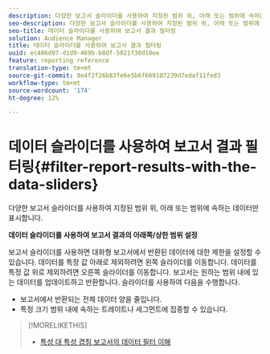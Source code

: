 ```yaml
---
description: 다양한 보고서 슬라이더를 사용하여 지정된 범위 위, 아래 또는 범위에 속하는 데이터만 표시합니다.
seo-description: 다양한 보고서 슬라이더를 사용하여 지정된 범위 위, 아래 또는 범위에 속하는 데이터만 표시합니다.
seo-title: 데이터 슬라이더를 사용하여 보고서 결과 필터링
solution: Audience Manager
title: 데이터 슬라이더를 사용하여 보고서 결과 필터링
uuid: ec486d97-d1d9-469b-b8df-5821f30d10ee
feature: reporting reference
translation-type: tm+mt
source-git-commit: 9e4f2f26b83fe6e5b6f669107239d7edaf11fed3
workflow-type: tm+mt
source-wordcount: '174'
ht-degree: 12%

---
```



# 데이터 슬라이더를 사용하여 보고서 결과 필터링{#filter-report-results-with-the-data-sliders}

다양한 보고서 슬라이더를 사용하여 지정된 범위 위, 아래 또는 범위에 속하는 데이터만 표시합니다.

<!-- 

c_reach_slider.xml

 -->

**데이터 슬라이더를 사용하여 보고서 결과의 아래쪽/상한 범위 설정**

보고서 슬라이더를 사용하면 대화형 보고서에서 반환된 데이터에 대한 제한을 설정할 수 있습니다. 데이터를 특정 값 아래로 제외하려면 왼쪽 슬라이더를 이동합니다. 데이터를 특정 값 위로 제외하려면 오른쪽 슬라이더를 이동합니다. 보고서는 원하는 범위 내에 있는 데이터를 업데이트하고 반환합니다. 슬라이더를 사용하여 다음을 수행합니다.

* 보고서에서 반환되는 전체 데이터 양을 줄입니다.
* 특정 크기 범위 내에 속하는 트레이트나 세그먼트에 집중할 수 있습니다.

>[!MORELIKETHIS]
>
>* [특성 대 특성 겹침 보고서의 데이터 필터 이해](../../reporting/dynamic-reports/segment-trait-overlap-report.md#data-filters-s2t-report)

